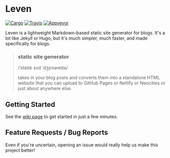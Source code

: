 # Leven

[![Cargo](https://img.shields.io/crates/v/leven.svg)](https://crates.io/crates/leven)
[![Travis](https://travis-ci.org/quadrupleslap/leven.svg?branch=master)](https://travis-ci.org/quadrupleslap/leven)
[![Appveyor](https://ci.appveyor.com/api/projects/status/geaammqtoswahrqw?svg=true)](https://ci.appveyor.com/project/quadrupleslap/leven)

Leven is a lightweight Markdown-based static site generator for blogs. It's a lot like Jekyll or Hugo, but it's much simpler, much faster, and made specifically for blogs.

> ### static site generator
>
> /ˈstatɪk sʌɪt ˈdʒɛnəreɪtə/
>
> takes in your blog posts and converts them into a standalone HTML website that you can upload to GitHub Pages or Netlify or Neocities or just about anywhere else.

## Getting Started

See the [wiki page](https://github.com/quadrupleslap/leven/wiki/Getting-Started) to get started in just a few minutes.

## Feature Requests / Bug Reports

Even if you're uncertain, opening an issue would really help us make this project better!

